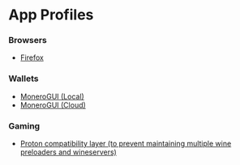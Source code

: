 # App Profiles

### Browsers

- [Firefox](browser-firefox.yml)

### Wallets

- [MoneroGUI (Local)](wallet-monero-local.yml)
- [MoneroGUI (Cloud)](wallet-monero-cloud.yml)

### Gaming

- [Proton compatibility layer (to prevent maintaining multiple wine preloaders and wineservers)](proton-compatibilitylayer.yml)